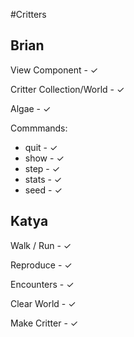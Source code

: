 #Critters

 
## Brian

  View Component - ✓
  
  Critter Collection/World - ✓
  
  Algae - ✓

  Commmands: 
  - quit - ✓
  - show - ✓
  - step - ✓
  - stats - ✓
  - seed - ✓
 
  
## Katya
  

 Walk / Run - ✓
 
 Reproduce - ✓
 
 Encounters - ✓
 
 Clear World - ✓
  
 Make Critter - ✓
 
 
